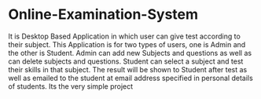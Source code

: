 # Online-Examination-System
It is Desktop Based Application in which user can give test according to their subject. This Application is for two types of users, one is Admin and the other is Student. Admin can add new Subjects and questions as well as can delete subjects and questions. Student can select a subject and test their skills in that subject. The result will be shown to Student after test as well as emailed to the student at email address specified in personal details of students.
Its the very simple project
